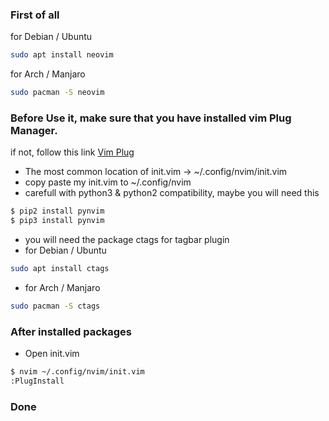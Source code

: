 ### First of all
for Debian / Ubuntu
```sh
sudo apt install neovim
```
for Arch / Manjaro
```sh  
sudo pacman -S neovim
```
### Before Use it, make sure that you have installed vim Plug Manager.
if not, follow this link [Vim Plug](https://github.com/junegunn/vim-plug)

* The most common location of init.vim    ->    ~/.config/nvim/init.vim 
* copy paste my init.vim to ~/.config/nvim
* carefull with python3 & python2 compatibility, maybe you will need this 
```sh
$ pip2 install pynvim
$ pip3 install pynvim
```
* you will need the package ctags for tagbar plugin
* for Debian / Ubuntu
```sh
sudo apt install ctags
```
* for Arch / Manjaro
```sh  
sudo pacman -S ctags
```
### After installed packages
* Open init.vim
```sh
$ nvim ~/.config/nvim/init.vim
:PlugInstall
```
### Done
